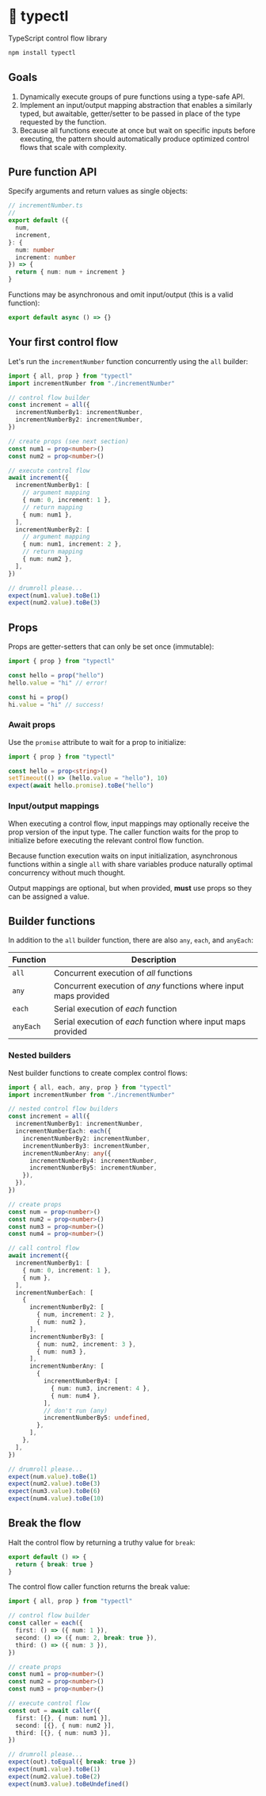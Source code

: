 # 🚰 typectl

TypeScript control flow library

```bash
npm install typectl
```

## Goals

1. Dynamically execute groups of pure functions using a type-safe API.
2. Implement an input/output mapping abstraction that enables a similarly typed, but awaitable, getter/setter to be passed in place of the type requested by the function.
3. Because all functions execute at once but wait on specific inputs before executing, the pattern should automatically produce optimized control flows that scale with complexity.

## Pure function API

Specify arguments and return values as single objects:

```typescript
// incrementNumber.ts
//
export default ({
  num,
  increment,
}: {
  num: number
  increment: number
}) => {
  return { num: num + increment }
}
```

Functions may be asynchronous and omit input/output (this is a valid function):

```typescript
export default async () => {}
```

## Your first control flow

Let's run the `incrementNumber` function concurrently using the `all` builder:

```typescript
import { all, prop } from "typectl"
import incrementNumber from "./incrementNumber"

// control flow builder
const increment = all({
  incrementNumberBy1: incrementNumber,
  incrementNumberBy2: incrementNumber,
})

// create props (see next section)
const num1 = prop<number>()
const num2 = prop<number>()

// execute control flow
await increment({
  incrementNumberBy1: [
    // argument mapping
    { num: 0, increment: 1 },
    // return mapping
    { num: num1 },
  ],
  incrementNumberBy2: [
    // argument mapping
    { num: num1, increment: 2 },
    // return mapping
    { num: num2 },
  ],
})

// drumroll please...
expect(num1.value).toBe(1)
expect(num2.value).toBe(3)
```

## Props

Props are getter-setters that can only be set once (immutable):

```typescript
import { prop } from "typectl"

const hello = prop("hello")
hello.value = "hi" // error!

const hi = prop()
hi.value = "hi" // success!
```

### Await props

Use the `promise` attribute to wait for a prop to initialize:

```typescript
import { prop } from "typectl"

const hello = prop<string>()
setTimeout(() => (hello.value = "hello"), 10)
expect(await hello.promise).toBe("hello")
```

### Input/output mappings

When executing a control flow, input mappings may optionally receive the prop version of the input type. The caller function waits for the prop to initialize before executing the relevant control flow function.

Because function execution waits on input initialization, asynchronous functions within a single `all` with share variables produce naturally optimal concurrency without much thought.

Output mappings are optional, but when provided, **must** use props so they can be assigned a value.

## Builder functions

In addition to the `all` builder function, there are also `any`, `each`, and `anyEach`:

| Function | Description |
| --- | --- |
| `all` | Concurrent execution of *all* functions |
| `any` | Concurrent execution of *any* functions where input maps provided |
| `each` | Serial execution of *each* function |
| `anyEach` | Serial execution of *each* function where input maps provided |

### Nested builders

Nest builder functions to create complex control flows:

```typescript
import { all, each, any, prop } from "typectl"
import incrementNumber from "./incrementNumber"

// nested control flow builders
const increment = all({
  incrementNumberBy1: incrementNumber,
  incrementNumberEach: each({
    incrementNumberBy2: incrementNumber,
    incrementNumberBy3: incrementNumber,
    incrementNumberAny: any({
      incrementNumberBy4: incrementNumber,
      incrementNumberBy5: incrementNumber,
    }),
  }),
})

// create props
const num = prop<number>()
const num2 = prop<number>()
const num3 = prop<number>()
const num4 = prop<number>()

// call control flow
await increment({
  incrementNumberBy1: [
    { num: 0, increment: 1 },
    { num },
  ],
  incrementNumberEach: [
    {
      incrementNumberBy2: [
        { num, increment: 2 },
        { num: num2 },
      ],
      incrementNumberBy3: [
        { num: num2, increment: 3 },
        { num: num3 },
      ],
      incrementNumberAny: [
        {
          incrementNumberBy4: [
            { num: num3, increment: 4 },
            { num: num4 },
          ],
          // don't run (any)
          incrementNumberBy5: undefined,
        },
      ],
    },
  ],
})

// drumroll please...
expect(num.value).toBe(1)
expect(num2.value).toBe(3)
expect(num3.value).toBe(6)
expect(num4.value).toBe(10)
```

## Break the flow

Halt the control flow by returning a truthy value for `break`:

```typescript
export default () => {
  return { break: true }
}
```

The control flow caller function returns the break value:

```typescript
import { all, prop } from "typectl"

// control flow builder
const caller = each({
  first: () => ({ num: 1 }),
  second: () => ({ num: 2, break: true }),
  third: () => ({ num: 3 }),
})

// create props
const num1 = prop<number>()
const num2 = prop<number>()
const num3 = prop<number>()

// execute control flow
const out = await caller({
  first: [{}, { num: num1 }],
  second: [{}, { num: num2 }],
  third: [{}, { num: num3 }],
})

// drumroll please...
expect(out).toEqual({ break: true })
expect(num1.value).toBe(1)
expect(num2.value).toBe(2)
expect(num3.value).toBeUndefined()
```